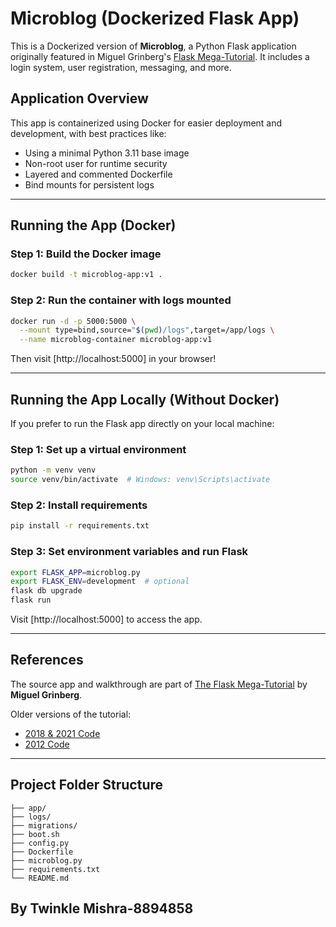 
# Microblog (Dockerized Flask App)

This is a Dockerized version of **Microblog**, a Python Flask application originally featured in Miguel Grinberg's [Flask Mega-Tutorial](https://blog.miguelgrinberg.com/post/the-flask-mega-tutorial-part-i-hello-world). It includes a login system, user registration, messaging, and more.

##  Application Overview

This app is containerized using Docker for easier deployment and development, with best practices like:

- Using a minimal Python 3.11 base image
- Non-root user for runtime security
- Layered and commented Dockerfile
- Bind mounts for persistent logs

---

##  Running the App (Docker)

### Step 1: Build the Docker image
```bash
docker build -t microblog-app:v1 .
```

### Step 2: Run the container with logs mounted
```bash
docker run -d -p 5000:5000 \
  --mount type=bind,source="$(pwd)/logs",target=/app/logs \
  --name microblog-container microblog-app:v1
```

Then visit [http://localhost:5000] in your browser!

---

##  Running the App Locally (Without Docker)

If you prefer to run the Flask app directly on your local machine:

### Step 1: Set up a virtual environment
```bash
python -m venv venv
source venv/bin/activate  # Windows: venv\Scripts\activate
```

### Step 2: Install requirements
```bash
pip install -r requirements.txt
```

### Step 3: Set environment variables and run Flask
```bash
export FLASK_APP=microblog.py
export FLASK_ENV=development  # optional
flask db upgrade
flask run
```

Visit [http://localhost:5000] to access the app.

---

##  References

The source app and walkthrough are part of [The Flask Mega-Tutorial](https://blog.miguelgrinberg.com/post/the-flask-mega-tutorial-part-i-hello-world) by **Miguel Grinberg**.

Older versions of the tutorial:
- [2018 & 2021 Code](https://github.com/miguelgrinberg/microblog-2018)
- [2012 Code](https://github.com/miguelgrinberg/microblog-2012)

---
## Project Folder Structure

```
├── app/
├── logs/
├── migrations/
├── boot.sh
├── config.py
├── Dockerfile
├── microblog.py
├── requirements.txt
└── README.md
```
## By Twinkle Mishra-8894858